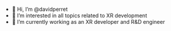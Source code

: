- 👋 Hi, I’m @davidperret
- 👀 I’m interested in all topics related to XR development
- 🌱 I’m currently working as an XR developer and R&D engineer

<!---
davidperret/davidperret is a ✨ special ✨ repository because its `README.md` (this file) appears on your GitHub profile.
You can click the Preview link to take a look at your changes.
--->
